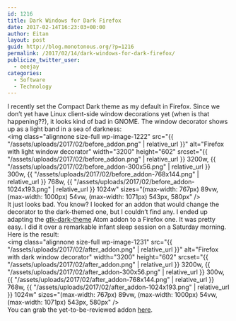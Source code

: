 ```yaml
---
id: 1216
title: Dark Windows for Dark Firefox
date: 2017-02-14T16:23:03+00:00
author: Eitan
layout: post
guid: http://blog.monotonous.org/?p=1216
permalink: /2017/02/14/dark-windows-for-dark-firefox/
publicize_twitter_user:
  - eeejay
categories:
  - Software
  - Technology
---
```

I recently set the Compact Dark theme as my default in Firefox. Since we don&#8217;t yet have Linux client-side window decorations yet (when is that happening??), it looks kind of bad in GNOME. The window decorator shows up as a light band in a sea of darkness:  
<img class="alignnone size-full wp-image-1222" src="{{ "/assets/uploads/2017/02/before_addon.png" | relative_url }}" alt="Firefox with light window decorator" width="3200" height="602" srcset="{{ "/assets/uploads/2017/02/before_addon.png" | relative_url }} 3200w, {{ "/assets/uploads/2017/02/before_addon-300x56.png" | relative_url }} 300w, {{ "/assets/uploads/2017/02/before_addon-768x144.png" | relative_url }} 768w, {{ "/assets/uploads/2017/02/before_addon-1024x193.png" | relative_url }} 1024w" sizes="(max-width: 767px) 89vw, (max-width: 1000px) 54vw, (max-width: 1071px) 543px, 580px" />  
It just looks bad. You know? I looked for an addon that would change the decorator to the dark-themed one, but I couldn&#8217;t find any. I ended up adapting the [gtk-dark-theme](https://github.com/sagebind/atom-gtk-dark-theme) Atom addon to a Firefox one. It was pretty easy. I did it over a remarkable infant sleep session on a Saturday morning. Here is the result:  
<img class="alignnone size-full wp-image-1231" src="{{ "/assets/uploads/2017/02/after_addon.png" | relative_url }}" alt="Firefox with dark window decorator" width="3200" height="602" srcset="{{ "/assets/uploads/2017/02/after_addon.png" | relative_url }} 3200w, {{ "/assets/uploads/2017/02/after_addon-300x56.png" | relative_url }} 300w, {{ "/assets/uploads/2017/02/after_addon-768x144.png" | relative_url }} 768w, {{ "/assets/uploads/2017/02/after_addon-1024x193.png" | relative_url }} 1024w" sizes="(max-width: 767px) 89vw, (max-width: 1000px) 54vw, (max-width: 1071px) 543px, 580px" />  
You can grab the yet-to-be-reviewed addon [here](https://addons.mozilla.org/en-US/firefox/addon/firefox-gtk-dark-theme/).